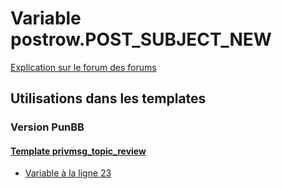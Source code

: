# Variable postrow.POST_SUBJECT_NEW
[Explication sur le forum des forums](http://forum.forumactif.com/t294113-listing-des-variables#postrow.POST_SUBJECT_NEW)
## Utilisations dans les templates
### Version PunBB
#### [Template privmsg_topic_review](punbb/privmsg_topic_review.md)
* [Variable à la ligne 23](../punbb/privmsg_topic_review.tpl#L23)